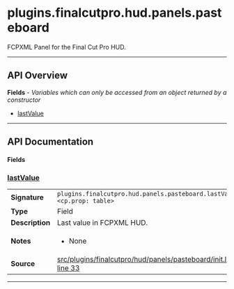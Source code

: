 # plugins.finalcutpro.hud.panels.pasteboard

FCPXML Panel for the Final Cut Pro HUD.

---

## API Overview
**Fields** - _Variables which can only be accessed from an object returned by a constructor_
 * [lastValue](#lastvalue)


---

## API Documentation

#### Fields


### [lastValue](#lastvalue)

|                                             |                                                                                     |
| --------------------------------------------|-------------------------------------------------------------------------------------|
| **Signature**                               | `plugins.finalcutpro.hud.panels.pasteboard.lastValue <cp.prop: table>`                                                                    |
| **Type**                                    | Field                                                                     |
| **Description**                             | Last value in FCPXML HUD.                                                                     |
| **Notes**                                   | <ul><li>None</li></ul> |
| **Source**                                  | [src/plugins/finalcutpro/hud/panels/pasteboard/init.lua line 33](https://github.com/CommandPost/CommandPost/blob/develop/src/plugins/finalcutpro/hud/panels/pasteboard/init.lua#L33) |

---

